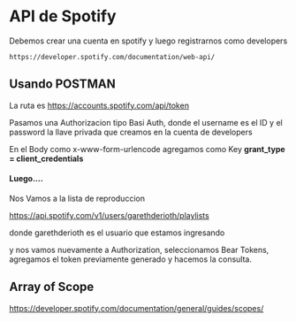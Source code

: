 # API de Spotify

Debemos crear una cuenta en spotify y luego registrarnos como developers 

``` https://developer.spotify.com/documentation/web-api/ ```

## Usando POSTMAN

La ruta es https://accounts.spotify.com/api/token

Pasamos una Authorizacion tipo Basi Auth, donde el username es el ID y el password la llave privada
que creamos en la cuenta de developers 

En el Body como x-www-form-urlencode agregamos como Key **grant_type = client_credentials**

#### Luego.... 

Nos Vamos a la lista de reproduccion

https://api.spotify.com/v1/users/garethderioth/playlists

donde garethderioth es el usuario que estamos ingresando

y nos vamos nuevamente a Authorization, seleccionamos Bear Tokens, agregamos el token previamente 
generado y hacemos la consulta.

## Array of Scope 

https://developer.spotify.com/documentation/general/guides/scopes/